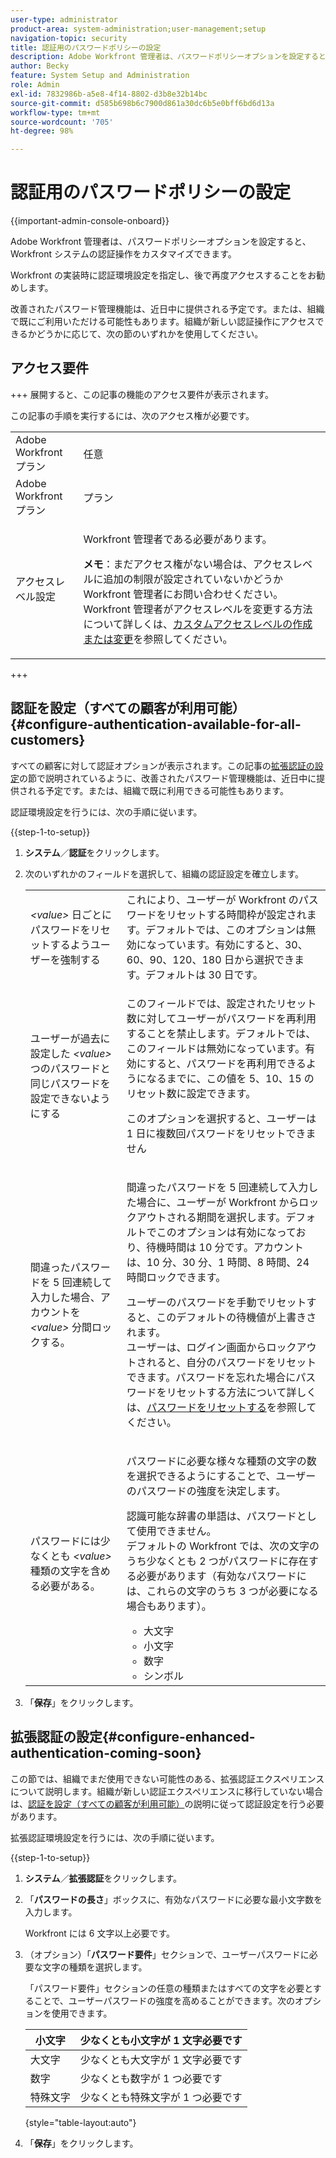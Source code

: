 ```yaml
---
user-type: administrator
product-area: system-administration;user-management;setup
navigation-topic: security
title: 認証用のパスワードポリシーの設定
description: Adobe Workfront 管理者は、パスワードポリシーオプションを設定すると、Workfront システムの認証操作をカスタマイズできます。
author: Becky
feature: System Setup and Administration
role: Admin
exl-id: 7832986b-a5e8-4f14-8802-d3b8e32b14bc
source-git-commit: d585b698b6c7900d861a30dc6b5e0bff6bd6d13a
workflow-type: tm+mt
source-wordcount: '705'
ht-degree: 98%

---
```


# 認証用のパスワードポリシーの設定

{{important-admin-console-onboard}}

Adobe Workfront 管理者は、パスワードポリシーオプションを設定すると、Workfront システムの認証操作をカスタマイズできます。

Workfront の実装時に認証環境設定を指定し、後で再度アクセスすることをお勧めします。

改善されたパスワード管理機能は、近日中に提供される予定です。または、組織で既にご利用いただける可能性もあります。組織が新しい認証操作にアクセスできるかどうかに応じて、次の節のいずれかを使用してください。

## アクセス要件

+++ 展開すると、この記事の機能のアクセス要件が表示されます。

この記事の手順を実行するには、次のアクセス権が必要です。

<table style="table-layout:auto"> 
 <col> 
 <col> 
 <tbody> 
  <tr> 
   <td role="rowheader">Adobe Workfront プラン</td> 
   <td>任意</td> 
  </tr> 
  <tr> 
   <td role="rowheader">Adobe Workfront プラン</td> 
   <td>プラン</td> 
  </tr> 
  <tr> 
   <td role="rowheader">アクセスレベル設定</td> 
   <td> <p>Workfront 管理者である必要があります。</p> <p><b>メモ</b>：まだアクセス権がない場合は、アクセスレベルに追加の制限が設定されていないかどうか Workfront 管理者にお問い合わせください。Workfront 管理者がアクセスレベルを変更する方法について詳しくは、<a href="../../../administration-and-setup/add-users/configure-and-grant-access/create-modify-access-levels.md" class="MCXref xref">カスタムアクセスレベルの作成または変更</a>を参照してください。</p> </td> 
  </tr> 
 </tbody> 
</table>

+++

## 認証を設定（すべての顧客が利用可能） {#configure-authentication-available-for-all-customers}

すべての顧客に対して認証オプションが表示されます。この記事の[拡張認証の設定](#configure-enhanced-authentication-coming-soon)の節で説明されているように、改善されたパスワード管理機能は、近日中に提供される予定です。または、組織で既に利用できる可能性もあります。

認証環境設定を行うには、次の手順に従います。

{{step-1-to-setup}}

1. **システム**／**認証**&#x200B;をクリックします。

1. 次のいずれかのフィールドを選択して、組織の認証設定を確立します。

   <table style="table-layout:auto"> 
    <col> 
    <col> 
    <tbody> 
     <tr> 
      <td role="rowheader"><em>&lt;value&gt;</em> 日ごとにパスワードをリセットするようユーザーを強制する</td> 
      <td>これにより、ユーザーが Workfront のパスワードをリセットする時間枠が設定されます。デフォルトでは、このオプションは無効になっています。有効にすると、30、60、90、120、180 日から選択できます。デフォルトは 30 日です。</td> 
     </tr> 
     <tr> 
      <td role="rowheader">ユーザーが過去に設定した <em>&lt;value&gt;</em> つのパスワードと同じパスワードを設定できないようにする</td> 
      <td> <p>このフィールドでは、設定されたリセット数に対してユーザーがパスワードを再利用することを禁止します。デフォルトでは、このフィールドは無効になっています。有効にすると、パスワードを再利用できるようになるまでに、この値を 5、10、15 のリセット数に設定できます。</p> <p>このオプションを選択すると、ユーザーは 1 日に複数回パスワードをリセットできません</p> </td> 
     </tr> 
     <tr> 
      <td role="rowheader">間違ったパスワードを 5 回連続して入力した場合、アカウントを <em>&lt;value&gt;</em> 分間ロックする。 </td> 
      <td> <p>間違ったパスワードを 5 回連続して入力した場合に、ユーザーが Workfront からロックアウトされる期間を選択します。デフォルトでこのオプションは有効になっており、待機時間は 10 分です。アカウントは、10 分、30 分、1 時間、8 時間、24 時間ロックできます。 </p> <p>ユーザーのパスワードを手動でリセットすると、このデフォルトの待機値が上書きされます。<br>ユーザーは、ログイン画面からロックアウトされると、自分のパスワードをリセットできます。パスワードを忘れた場合にパスワードをリセットする方法について詳しくは、<a href="../../../workfront-basics/manage-your-account-and-profile/managing-your-workfront-account/reset-your-password.md" class="MCXref xref">パスワードをリセットする</a>を参照してください。</p> </td> 
     </tr> 
     <tr> 
      <td role="rowheader">パスワードには少なくとも <em>&lt;value&gt;</em> 種類の文字を含める必要がある。</td> 
      <td> <p>パスワードに必要な様々な種類の文字の数を選択できるようにすることで、ユーザーのパスワードの強度を決定します。</p> <p>認識可能な辞書の単語は、パスワードとして使用できません。<br>デフォルトの Workfront では、次の文字のうち少なくとも 2 つがパスワードに存在する必要があります（有効なパスワードには、これらの文字のうち 3 つが必要になる場合もあります）。 </p> 
       <ul> 
        <li>大文字</li> 
        <li>小文字</li> 
        <li>数字</li> 
        <li>シンボル</li> 
       </ul> </td> 
     </tr> 
    </tbody> 
   </table>

1. 「**保存**」をクリックします。

## 拡張認証の設定{#configure-enhanced-authentication-coming-soon}

この節では、組織でまだ使用できない可能性のある、拡張認証エクスペリエンスについて説明します。組織が新しい認証エクスペリエンスに移行していない場合は、[認証を設定（すべての顧客が利用可能）](#configure-authentication-available-for-all-customers)の説明に従って認証設定を行う必要があります。

拡張認証環境設定を行うには、次の手順に従います。

{{step-1-to-setup}}

1. **システム**／**拡張認証**&#x200B;をクリックします。
1. 「**パスワードの長さ**」ボックスに、有効なパスワードに必要な最小文字数を入力します。

   Workfront には 6 文字以上必要です。

1. （オプション）「**パスワード要件**」セクションで、ユーザーパスワードに必要な文字の種類を選択します。

   「パスワード要件」セクションの任意の種類またはすべての文字を必要とすることで、ユーザーパスワードの強度を高めることができます。次のオプションを使用できます。

   | 小文字 | 少なくとも小文字が 1 文字必要です |
   |---|---|
   | 大文字 | 少なくとも大文字が 1 文字必要です |
   | 数字 | 少なくとも数字が 1 つ必要です |
   | 特殊文字 | 少なくとも特殊文字が 1 つ必要です |

   {style="table-layout:auto"}

1. 「**保存**」をクリックします。
